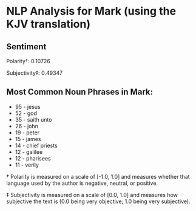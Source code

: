 # NLP Analysis for Mark (using the KJV translation)

## Sentiment

Polarity†: 0.10726

Subjectivity‡: 0.49347

## Most Common Noun Phrases in Mark:

 * 95	-  jesus
 * 52	-  god
 * 35	-  saith unto
 * 26	-  john
 * 19	-  peter
 * 15	-  james
 * 14	-  chief priests
 * 12	-  galilee
 * 12	-  pharisees
 * 11	-  verily


† Polarity is measured on a scale of [-1.0, 1.0] and measures whether that language used by the author is negative, neutral, or positive.

‡ Subjectivity is measured on a scale of [0.0, 1.0] and measures how subjective the text is (0.0 being very objective; 1.0 being very subjective).